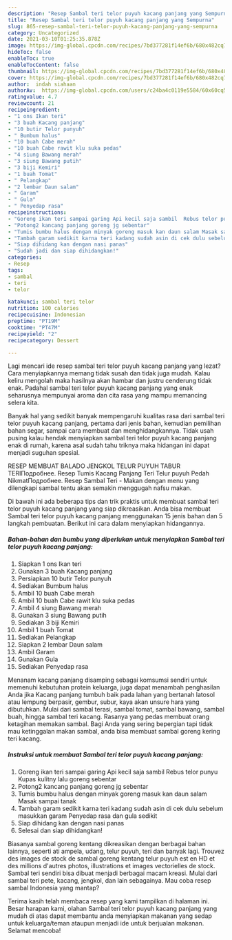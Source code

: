 ```yaml
---
description: "Resep Sambal teri telor puyuh kacang panjang yang Sempurna"
title: "Resep Sambal teri telor puyuh kacang panjang yang Sempurna"
slug: 865-resep-sambal-teri-telor-puyuh-kacang-panjang-yang-sempurna
category: Uncategorized
date: 2021-03-10T01:25:35.878Z
image: https://img-global.cpcdn.com/recipes/7bd377281f14ef6b/680x482cq70/sambal-teri-telor-puyuh-kacang-panjang-foto-resep-utama.jpg
hideToc: false
enableToc: true
enableTocContent: false
thumbnail: https://img-global.cpcdn.com/recipes/7bd377281f14ef6b/680x482cq70/sambal-teri-telor-puyuh-kacang-panjang-foto-resep-utama.jpg
cover: https://img-global.cpcdn.com/recipes/7bd377281f14ef6b/680x482cq70/sambal-teri-telor-puyuh-kacang-panjang-foto-resep-utama.jpg
author:  indah siahaan
authorAv:  https://img-global.cpcdn.com/users/c24ba4c0119e5584/60x60cq50/avatar.jpg
ratingvalue: 4.7
reviewcount: 21
recipeingredient:
- "1 ons Ikan teri"
- "3 buah Kacang panjang"
- "10 butir Telor punyuh"
- " Bumbum halus"
- "10 buah Cabe merah"
- "10 buah Cabe rawit klu suka pedas"
- "4 siung Bawang merah"
- "3 siung Bawang putih"
- "3 biji Kemiri"
- "1 buah Tomat"
- " Pelangkap"
- "2 lembar Daun salam"
- " Garam"
- " Gula"
- " Penyedap rasa"
recipeinstructions:
- "Goreng ikan teri sampai garing Api kecil saja sambil  Rebus telor punyu Kupas kulitny lalu goreng sebentar"
- "Potong2 kancang panjang goreng jg sebentar"
- "Tumis bumbu halus dengan minyak goreng masuk kan daun salam Masak sampai tanak"
- "Tambah garam sedikit karna teri kadang sudah asin di cek dulu sebelum masukkan garam Penyedap rasa dan gula sedikit"
- "Siap dihidang kan dengan nasi panas"
- "Sudah jadi dan siap dihidangkan!"
categories:
- Resep
tags:
- sambal
- teri
- telor

katakunci: sambal teri telor 
nutrition: 100 calories
recipecuisine: Indonesian
preptime: "PT19M"
cooktime: "PT47M"
recipeyield: "2"
recipecategory: Dessert

---
```



Lagi mencari ide resep sambal teri telor puyuh kacang panjang yang lezat? Cara menyiapkannya memang tidak susah dan tidak juga mudah. Kalau keliru mengolah maka hasilnya akan hambar dan justru cenderung tidak enak. Padahal sambal teri telor puyuh kacang panjang yang enak seharusnya mempunyai aroma dan cita rasa yang mampu memancing selera kita.


Banyak hal yang sedikit banyak mempengaruhi kualitas rasa dari sambal teri telor puyuh kacang panjang, pertama dari jenis bahan, kemudian pemilihan bahan segar, sampai cara membuat dan menghidangkannya. Tidak usah pusing kalau hendak menyiapkan sambal teri telor puyuh kacang panjang enak di rumah, karena asal sudah tahu triknya maka hidangan ini dapat menjadi suguhan spesial.

RESEP MEMBUAT BALADO JENGKOL TELUR PUYUH TABUR TERIПодробнее. Resep Tumis Kacang Panjang Teri Telur puyuh Pedah NikmatПодробнее. Resep Sambal Teri - Makan dengan menu yang dilengkapi sambal tentu akan semakin menggugah nafsu makan.


Di bawah ini ada beberapa tips dan trik praktis untuk membuat sambal teri telor puyuh kacang panjang yang siap dikreasikan. Anda bisa membuat Sambal teri telor puyuh kacang panjang menggunakan 15 jenis bahan dan 5 langkah pembuatan. Berikut ini cara dalam menyiapkan hidangannya.

<!--inarticleads1-->

##### Bahan-bahan dan bumbu yang diperlukan untuk menyiapkan Sambal teri telor puyuh kacang panjang:

1. Siapkan 1 ons Ikan teri
1. Gunakan 3 buah Kacang panjang
1. Persiapkan 10 butir Telor punyuh
1. Sediakan  Bumbum halus
1. Ambil 10 buah Cabe merah
1. Ambil 10 buah Cabe rawit klu suka pedas
1. Ambil 4 siung Bawang merah
1. Gunakan 3 siung Bawang putih
1. Sediakan 3 biji Kemiri
1. Ambil 1 buah Tomat
1. Sediakan  Pelangkap
1. Siapkan 2 lembar Daun salam
1. Ambil  Garam
1. Gunakan  Gula
1. Sediakan  Penyedap rasa


Menanam kacang panjang disamping sebagai komsumsi sendiri untuk memenuhi kebutuhan protein keluarga, juga dapat menambah penghasilan Anda jika Kacang panjang tumbuh baik pada lahan yang bertanah latosol atau lempung berpasir, gembur, subur, kaya akan unsure hara yang dibutuhkan. Mulai dari sambal terasi, sambal tomat, sambal bawang, sambal buah, hingga sambal teri kacang. Rasanya yang pedas membuat orang ketagihan memakan sambal. Bagi Anda yang sering bepergian tapi tidak mau ketinggalan makan sambal, anda bisa membuat sambal goreng kering teri kacang. 

<!--inarticleads2-->

##### Instruksi untuk membuat Sambal teri telor puyuh kacang panjang:

1. Goreng ikan teri sampai garing Api kecil saja sambil  Rebus telor punyu Kupas kulitny lalu goreng sebentar
1. Potong2 kancang panjang goreng jg sebentar
1. Tumis bumbu halus dengan minyak goreng masuk kan daun salam Masak sampai tanak
1. Tambah garam sedikit karna teri kadang sudah asin di cek dulu sebelum masukkan garam Penyedap rasa dan gula sedikit
1. Siap dihidang kan dengan nasi panas
1. Selesai dan siap dihidangkan!

Biasanya sambal goreng kentang dikreasikan dengan berbagai bahan lainnya, seperti ati ampela, udang, telur puyuh, teri dan banyak lagi. Trouvez des images de stock de sambal goreng kentang telur puyuh est en HD et des millions d&#39;autres photos, illustrations et images vectorielles de stock. Sambal teri sendiri bisa dibuat menjadi berbagai macam kreasi. Mulai dari sambal teri pete, kacang, jengkol, dan lain sebagainya. Mau coba resep sambal Indonesia yang mantap? 

Terima kasih telah membaca resep yang kami tampilkan di halaman ini. Besar harapan kami, olahan Sambal teri telor puyuh kacang panjang yang mudah di atas dapat membantu anda menyiapkan makanan yang sedap untuk keluarga/teman ataupun menjadi ide untuk berjualan makanan. Selamat mencoba!

